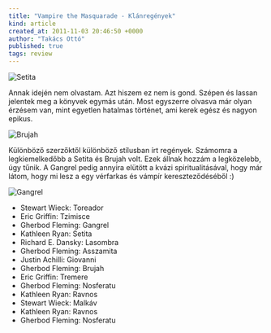 ```yaml
---
title: "Vampire the Masquarade - Klánregények"
kind: article
created_at: 2011-11-03 20:46:50 +0000
author: "Takács Ottó"
published: true
tags: review
---
```

![Setita](http://moly.hu/system/covers/normal/covers_6024.jpg?1235646313)

Annak idején nem olvastam. Azt hiszem ez nem is gond. Szépen és lassan jelentek meg a könyvek egymás után. Most egyszerre olvasva már olyan érzésem van, mint egyetlen hatalmas történet, ami kerek egész és nagyon epikus. 

![Brujah](http://moly.hu/system/covers/normal/covers_10521.jpg?1241719752)

Különböző szerzőktől különböző stílusban írt regények.  Számomra a legkiemelkedőbb a Setita és Brujah volt. Ezek állnak hozzám a legközelebb, úgy tűnik. A Gangrel pedig annyira elütött a kvázi spiritualitásával, hogy már látom, hogy mi lesz a egy vérfarkas és vámpír kereszteződéséből :)

![Gangrel](http://moly.hu/system/covers/normal/covers_6023.jpg?1235645993)

- Stewart Wieck: Toreador 
- Eric Griffin: Tzimisce 
- Gherbod Fleming: Gangrel
- Kathleen Ryan: Setita 
- Richard E. Dansky: Lasombra 
- Gherbod Fleming: Asszamita 
- Justin Achilli: Giovanni 
- Gherbod Fleming: Brujah 
- Eric Griffin: Tremere 
- Gherbod Fleming: Nosferatu
- Kathleen Ryan: Ravnos
- Stewart Wieck: Malkáv 
- Kathleen Ryan: Ravnos
- Gherbod Fleming: Nosferatu



<div class='old-comments'></div>